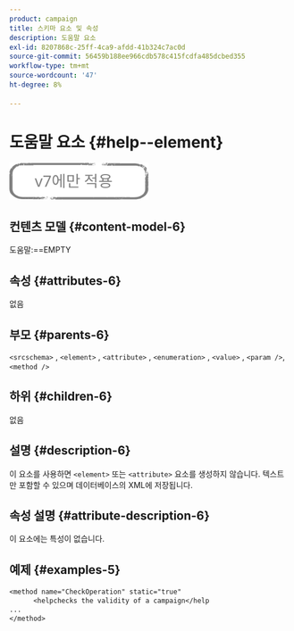 ```yaml
---
product: campaign
title: 스키마 요소 및 속성
description: 도움말 요소
exl-id: 8207868c-25ff-4ca9-afdd-41b324c7ac0d
source-git-commit: 56459b188ee966cdb578c415fcdfa485dcbed355
workflow-type: tm+mt
source-wordcount: '47'
ht-degree: 8%

---
```


# 도움말 요소 {#help--element}

![](../../../assets/v7-only.svg)

## 컨텐츠 모델 {#content-model-6}

도움말:==EMPTY

## 속성 {#attributes-6}

없음

## 부모 {#parents-6}

`<srcschema>`  ,  `<element>`   ,   `<attribute>`    ,    `<enumeration>`     ,     `<value>`      ,     `<param />`,      `<method />`

## 하위 {#children-6}

없음

## 설명 {#description-6}

이 요소를 사용하면 `<element>`  또는  `<attribute>`   요소를 생성하지 않습니다. 텍스트만 포함할 수 있으며 데이터베이스의 XML에 저장됩니다.

## 속성 설명 {#attribute-description-6}

이 요소에는 특성이 없습니다.

## 예제 {#examples-5}

```
<method name="CheckOperation" static="true"
      <helpchecks the validity of a campaign</help
...
</method> 
```
